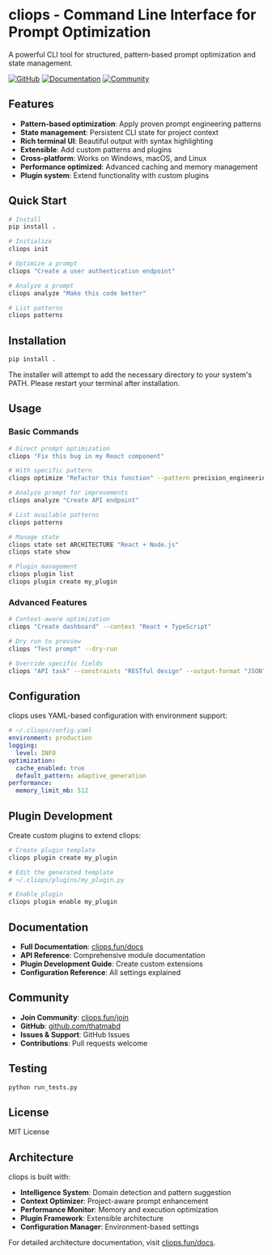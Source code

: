 # cliops - Command Line Interface for Prompt Optimization

A powerful CLI tool for structured, pattern-based prompt optimization and state management.

[![GitHub](https://img.shields.io/badge/GitHub-thatmabd-blue)](https://github.com/thatmabd)
[![Documentation](https://img.shields.io/badge/Docs-cliops.fun-green)](https://cliops.fun/docs)
[![Community](https://img.shields.io/badge/Join-cliops.fun-orange)](https://cliops.fun/join)

## Features

- **Pattern-based optimization**: Apply proven prompt engineering patterns
- **State management**: Persistent CLI state for project context
- **Rich terminal UI**: Beautiful output with syntax highlighting
- **Extensible**: Add custom patterns and plugins
- **Cross-platform**: Works on Windows, macOS, and Linux
- **Performance optimized**: Advanced caching and memory management
- **Plugin system**: Extend functionality with custom plugins

## Quick Start

```bash
# Install
pip install .

# Initialize
cliops init

# Optimize a prompt
cliops "Create a user authentication endpoint"

# Analyze a prompt
cliops analyze "Make this code better"

# List patterns
cliops patterns
```

## Installation

```bash
pip install .
```

The installer will attempt to add the necessary directory to your system's PATH. Please restart your terminal after installation.

## Usage

### Basic Commands

```bash
# Direct prompt optimization
cliops "Fix this bug in my React component"

# With specific pattern
cliops optimize "Refactor this function" --pattern precision_engineering

# Analyze prompt for improvements
cliops analyze "Create API endpoint"

# List available patterns
cliops patterns

# Manage state
cliops state set ARCHITECTURE "React + Node.js"
cliops state show

# Plugin management
cliops plugin list
cliops plugin create my_plugin
```

### Advanced Features

```bash
# Context-aware optimization
cliops "Create dashboard" --context "React + TypeScript"

# Dry run to preview
cliops "Test prompt" --dry-run

# Override specific fields
cliops "API task" --constraints "RESTful design" --output-format "JSON"
```

## Configuration

cliops uses YAML-based configuration with environment support:

```yaml
# ~/.cliops/config.yaml
environment: production
logging:
  level: INFO
optimization:
  cache_enabled: true
  default_pattern: adaptive_generation
performance:
  memory_limit_mb: 512
```

## Plugin Development

Create custom plugins to extend cliops:

```bash
# Create plugin template
cliops plugin create my_plugin

# Edit the generated template
# ~/.cliops/plugins/my_plugin.py

# Enable plugin
cliops plugin enable my_plugin
```

## Documentation

- **Full Documentation**: [cliops.fun/docs](https://cliops.fun/docs)
- **API Reference**: Comprehensive module documentation
- **Plugin Development Guide**: Create custom extensions
- **Configuration Reference**: All settings explained

## Community

- **Join Community**: [cliops.fun/join](https://cliops.fun/join)
- **GitHub**: [github.com/thatmabd](https://github.com/thatmabd)
- **Issues & Support**: GitHub Issues
- **Contributions**: Pull requests welcome

## Testing

```bash
python run_tests.py
```

## License

MIT License

## Architecture

cliops is built with:
- **Intelligence System**: Domain detection and pattern suggestion
- **Context Optimizer**: Project-aware prompt enhancement
- **Performance Monitor**: Memory and execution optimization
- **Plugin Framework**: Extensible architecture
- **Configuration Manager**: Environment-based settings

For detailed architecture documentation, visit [cliops.fun/docs](https://cliops.fun/docs).